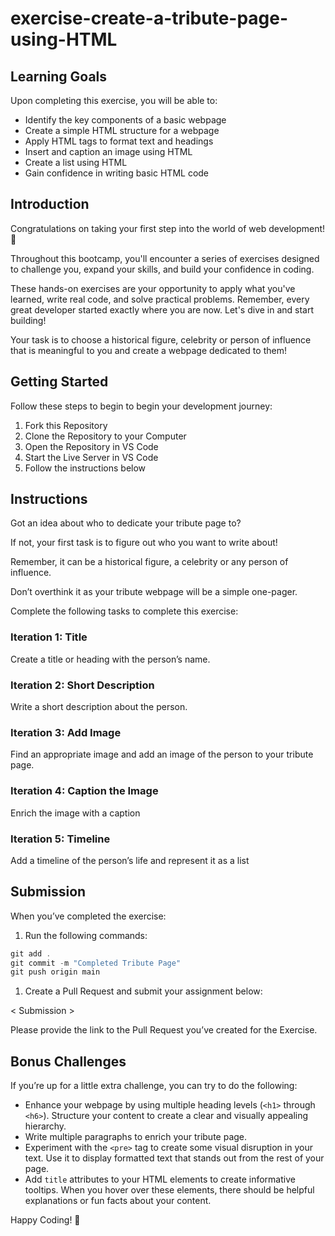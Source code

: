 # exercise-create-a-tribute-page-using-HTML

## Learning Goals

Upon completing this exercise, you will be able to:

- Identify the key components of a basic webpage
- Create a simple HTML structure for a webpage
- Apply HTML tags to format text and headings
- Insert and caption an image using HTML
- Create a list using HTML
- Gain confidence in writing basic HTML code

## Introduction

Congratulations on taking your first step into the world of web development! 🎉 

Throughout this bootcamp, you'll encounter a series of exercises designed to challenge you, expand your skills, and build your confidence in coding.

These hands-on exercises are your opportunity to apply what you've learned, write real code, and solve practical problems. Remember, every great developer started exactly where you are now. Let's dive in and start building!

Your task is to choose a historical figure, celebrity or person of influence that is meaningful to you and create a webpage dedicated to them!

## Getting Started

Follow these steps to begin to begin your development journey:

1. Fork this Repository
2. Clone the Repository to your Computer
3. Open the Repository in VS Code
4. Start the Live Server in VS Code
5. Follow the instructions below

## Instructions

Got an idea about who to dedicate your tribute page to?

If not, your first task is to figure out who you want to write about!

Remember, it can be a historical figure, a celebrity or any person of influence.

Don’t overthink it as your tribute webpage will be a simple one-pager.

Complete the following tasks to complete this exercise:

### Iteration 1: Title

Create a title or heading with the person’s name.

### Iteration 2: Short Description

Write a short description about the person.

### Iteration 3: Add Image

Find an appropriate image and add an image of the person to your tribute page.

### Iteration 4: Caption the Image

Enrich the image with a caption

### Iteration 5: Timeline

Add a timeline of the person’s life and represent it as a list

## Submission

When you’ve completed the exercise:

1. Run the following commands:

```jsx
git add .
git commit -m "Completed Tribute Page"
git push origin main
```

1. Create a Pull Request and submit your assignment below:

< Submission >

Please provide the link to the Pull Request you’ve created for the Exercise.

## Bonus Challenges

If you’re up for a little extra challenge, you can try to do the following:

- Enhance your webpage by using multiple heading levels (`<h1>` through `<h6>`). Structure your content to create a clear and visually appealing hierarchy.
- Write multiple paragraphs to enrich your tribute page.
- Experiment with the `<pre>` tag to create some visual disruption in your text. Use it to display formatted text that stands out from the rest of your page.
- Add `title` attributes to your HTML elements to create informative tooltips. When you hover over these elements, there should be helpful explanations or fun facts about your content.

Happy Coding! 🚀
